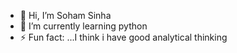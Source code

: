 - 👋 Hi, I’m Soham Sinha
- 🌱 I’m currently learning python
- ⚡ Fun fact: ...I think i have good analytical thinking

<!---
clashsoham/clashsoham is a ✨ special ✨ repository because its `README.md` (this file) appears on your GitHub profile.
You can click the Preview link to take a look at your changes.
--->
